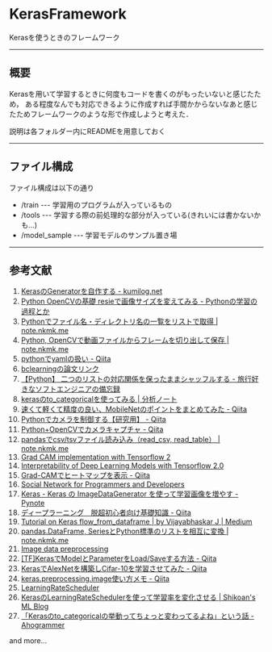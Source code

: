 # KerasFramework

Kerasを使うときのフレームワーク

--------------

## 概要

Kerasを用いて学習するときに何度もコードを書くのがもったいないと感じたため，
ある程度なんでも対応できるように作成すれば手間かからないなあと感じたためフレームワークのような形で作成しようと考えた．

説明は各フォルダー内にREADMEを用意しておく

--------------

## ファイル構成

ファイル構成は以下の通り

- /train --- 学習用のプログラムが入っているもの
- /tools --- 学習する際の前処理的な部分が入っている(きれいには書かないかも...)
- /model_sample --- 学習モデルのサンプル置き場

--------------

## 参考文献

1. [KerasのGeneratorを自作する - kumilog.net](https://www.kumilog.net/entry/keras-generator)
2. [Python OpenCVの基礎 resieで画像サイズを変えてみる - Pythonの学習の過程とか](https://peaceandhilightandpython.hatenablog.com/entry/2016/01/09/214333)
3. [Pythonでファイル名・ディレクトリ名の一覧をリストで取得 | note.nkmk.me](https://note.nkmk.me/python-listdir-isfile-isdir/)
4. [Python, OpenCVで動画ファイルからフレームを切り出して保存 | note.nkmk.me](https://note.nkmk.me/python-opencv-video-to-still-image/)
5. [pythonでyamlの扱い - Qiita](https://qiita.com/konoui/items/1d19aee73ff6e5135b73)
6. [bclearningの論文リンク](https://arxiv.org/abs/1711.10284)
7. [【Python】 二つのリストの対応関係を保ったままシャッフルする - 旅行好きなソフトエンジニアの備忘録](https://mail.google.com/mail/u/2/?tab=wm&ogbl#inbox/FMfcgxwHNWJQmWdZwjDBJHsLcZWGHfTq)
8. [kerasのto_categoricalを使ってみる | 分析ノート](https://analytics-note.xyz/machine-learning/keras-to-categorical/)
9. [速くて軽くて精度の良い、MobileNetのポイントをまとめてみた - Qiita](https://qiita.com/simonritchie/items/f6d6196b1b0c41ca163c)
10. [Pythonでカメラを制御する【研究用】 - Qiita](https://qiita.com/opto-line/items/7ade854c26a50a485159)
11. [Python+OpenCVでカメラキャプチャ - Qiita](https://qiita.com/wkentaro/items/3d3bee56445894da879e)
12. [pandasでcsv/tsvファイル読み込み（read_csv, read_table） | note.nkmk.me](https://note.nkmk.me/python-pandas-read-csv-tsv/)
13. [Grad CAM implementation with Tensorflow 2](https://gist.github.com/RaphaelMeudec/e9a805fa82880876f8d89766f0690b54)
14. [Interpretability of Deep Learning Models with Tensorflow 2.0](https://www.sicara.ai/blog/2019-08-28-interpretability-deep-learning-tensorflow)
15. [Grad-CAMでヒートマップを表示 - Qiita](https://qiita.com/yakisobamilk/items/8f094590e5f45a24b59c)
16. [Social Network for Programmers and Developers](https://morioh.com/p/64064daff26c)
17. [Keras - Keras の ImageDataGenerator を使って学習画像を増やす - Pynote](https://www.pynote.info/entry/keras-image-data-generator)
18. [ディープラーニング　脱超初心者向け基礎知識 - Qiita](https://qiita.com/gal1996/items/00ed3589e13448496b4c)
19. [Tutorial on Keras flow_from_dataframe | by Vijayabhaskar J | Medium](https://medium.com/@vijayabhaskar96/tutorial-on-keras-flow-from-dataframe-1fd4493d237c)
20. [pandas.DataFrame, SeriesとPython標準のリストを相互に変換 | note.nkmk.me](https://note.nkmk.me/python-pandas-list/)
21. [Image data preprocessing](https://keras.io/api/preprocessing/image/)
22. [[TF]KerasでModelとParameterをLoad/Saveする方法 - Qiita](https://qiita.com/supersaiakujin/items/b9c9da9497c2163d5a74)
23. [KerasでAlexNetを構築しCifar-10を学習させてみた - Qiita](https://qiita.com/_uran_0831/items/ea2bfc8f7ba2fc858de3)
24. [keras.preprocessing.image使い方メモ - Qiita](https://qiita.com/tom_eng_ltd/items/aed56e8c42657e22bc4c)
25. [LearningRateScheduler](https://keras.io/api/callbacks/learning_rate_scheduler/)
26. [KerasのLearningRateSchedulerを使って学習率を変化させる | Shikoan's ML Blog](https://blog.shikoan.com/keras-learning-rate-decay/)
27. [「Kerasのto_categoricalの挙動ってちょっと変わってるよね」という話 - Ahogrammer](https://hironsan.hatenablog.com/entry/keras-to-categorical)

and more...
